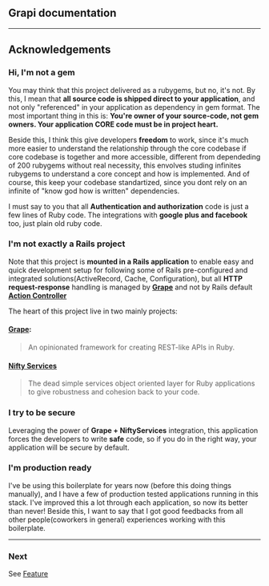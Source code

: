 ## Grapi documentation

---

## Acknowledgements

### Hi, I'm not a gem

You may think that this project delivered as a rubygems, but no, it's not. By this, I mean that **all source code is shipped direct to your application**, and not only "referenced" in your application as dependency in gem format. The most important thing in this is:  **You're owner of your source-code, not gem owners. Your application CORE code must be in project heart.**

Beside this, I think this give developers **freedom** to work, since it's much more easier to understand the relationship through the core codebase if core codebase is together and more accessible, different from dependeding of 200 rubygems without real necessity, this envolves studing infinites rubygems to understand a core concept and how is implemented. And of course, this keep your codebase standartized, since you dont rely on an infinite of "know god how is written" dependencies. 

I must say to you that all **Authentication and authorization** code is just a few lines of Ruby code. The integrations with **google plus and facebook** too, just plain old ruby code.

### I'm not exactly a Rails project

Note that this project is **mounted in a Rails application** to enable easy and quick development setup for following some of Rails pre-configured and integrated solutions(ActiveRecord, Cache, Configuration), but all **HTTP request-response** handling is managed by  **[Grape]((https://github.com/ruby-grape/grape))** and not by Rails default **[Action Controller](http://guides.rubyonrails.org/action_controller_overview.html)**

The heart of this project live in two mainly projects:

#### [Grape](https://github.com/ruby-grape/grape): 
> An opinionated framework for creating REST-like APIs in Ruby.

#### [Nifty Services](https://github.com/fidelisrafael/nifty_services)  
> The dead simple services object oriented layer for Ruby applications to give robustness and cohesion back to your code.

### I try to be secure

Leveraging the power of **Grape + NiftyServices** integration, this application forces the developers to write **safe** code, so if you do in the right way, your application will be secure by default. 

### I'm production ready

I've be using this boilerplate for years now (before this doing things manually), and I have a few of production tested applications running in this stack. I've improved this a lot through each application, so now its better than never! 
Beside this, I want to say that I got good feedbacks from all other people(coworkers in general) experiences working with this boilerplate. 


---

### Next

See [Feature](./features.md)